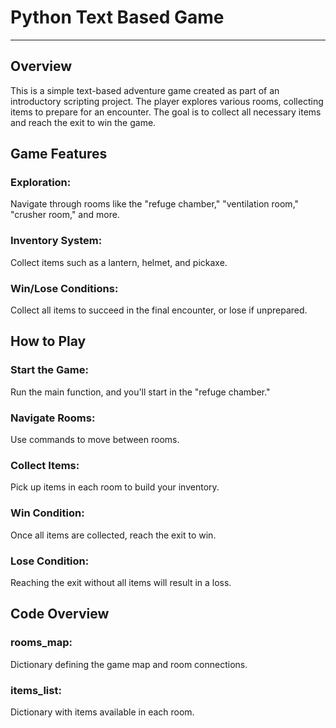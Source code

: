 # Python Text Based Game
---
## Overview
This is a simple text-based adventure game created as part of an introductory scripting project. The player explores various rooms, collecting items to prepare for an encounter. The goal is to collect all necessary items and reach the exit to win the game.

## Game Features
### Exploration: 
Navigate through rooms like the "refuge chamber," "ventilation room," "crusher room," and more.
### Inventory System: 
Collect items such as a lantern, helmet, and pickaxe.
### Win/Lose Conditions: 
Collect all items to succeed in the final encounter, or lose if unprepared.

## How to Play
### Start the Game: 
Run the main function, and you'll start in the "refuge chamber."
### Navigate Rooms: 
Use commands to move between rooms.
### Collect Items: 
Pick up items in each room to build your inventory.
### Win Condition: 
Once all items are collected, reach the exit to win.
### Lose Condition: 
Reaching the exit without all items will result in a loss.
## Code Overview
### rooms_map: 
Dictionary defining the game map and room connections.
### items_list: 
Dictionary with items available in each room.
